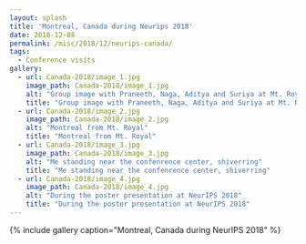 ```yaml
---
layout: splash
title: 'Montreal, Canada during Neurips 2018'
date: 2018-12-08
permalink: /misc/2018/12/neurips-canada/
tags:
  - Conference visits
gallery:
  - url: Canada-2018/image_1.jpg
    image_path: Canada-2018/image_1.jpg
    alt: "Group image with Praneeth, Naga, Aditya and Suriya at Mt. Royal"
    title: "Group image with Praneeth, Naga, Aditya and Suriya at Mt. Royal"
  - url: Canada-2018/image_2.jpg
    image_path: Canada-2018/image_2.jpg
    alt: "Montreal from Mt. Royal"
    title: "Montreal from Mt. Royal"
  - url: Canada-2018/image_3.jpg
    image_path: Canada-2018/image_3.jpg
    alt: "Me standing near the confenrence center, shiverring"
    title: "Me standing near the confenrence center, shiverring"
  - url: Canada-2018/image_4.jpg
    image_path: Canada-2018/image_4.jpg
    alt: "During the poster presentation at NeurIPS 2018"
    title: "During the poster presentation at NeurIPS 2018"
---
```


{% include gallery caption="Montreal, Canada during NeurIPS 2018" %}
